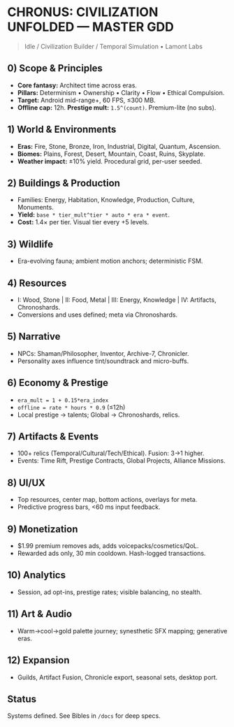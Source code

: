 # CHRONUS: CIVILIZATION UNFOLDED — MASTER GDD

> Idle / Civilization Builder / Temporal Simulation • Lamont Labs

## 0) Scope & Principles
- **Core fantasy:** Architect time across eras.
- **Pillars:** Determinism • Ownership • Clarity • Flow • Ethical Compulsion.
- **Target:** Android mid-range+, 60 FPS, ≤300 MB.
- **Offline cap:** 12h. **Prestige mult:** `1.5^(count)`. Premium-lite (no subs).

## 1) World & Environments
- **Eras:** Fire, Stone, Bronze, Iron, Industrial, Digital, Quantum, Ascension.
- **Biomes:** Plains, Forest, Desert, Mountain, Coast, Ruins, Skyplate.
- **Weather impact:** ±10% yield. Procedural grid, per-user seeded.

## 2) Buildings & Production
- Families: Energy, Habitation, Knowledge, Production, Culture, Monuments.
- **Yield:** `base * tier_mult^tier * auto * era * event`.
- **Cost:** 1.4× per tier. Visual tier every +5 levels.

## 3) Wildlife
- Era-evolving fauna; ambient motion anchors; deterministic FSM.

## 4) Resources
- I: Wood, Stone | II: Food, Metal | III: Energy, Knowledge | IV: Artifacts, Chronoshards.
- Conversions and uses defined; meta via Chronoshards.

## 5) Narrative
- NPCs: Shaman/Philosopher, Inventor, Archive-7, Chronicler.
- Personality axes influence tint/soundtrack and micro-buffs.

## 6) Economy & Prestige
- `era_mult = 1 + 0.15*era_index`
- `offline = rate * hours * 0.9` (≤12h)
- Local prestige → talents; Global → Chronoshards, relics.

## 7) Artifacts & Events
- 100+ relics (Temporal/Cultural/Tech/Ethical). Fusion: 3→1 higher.
- Events: Time Rift, Prestige Contracts, Global Projects, Alliance Missions.

## 8) UI/UX
- Top resources, center map, bottom actions, overlays for meta.
- Predictive progress bars, <60 ms input feedback.

## 9) Monetization
- $1.99 premium removes ads, adds voicepacks/cosmetics/QoL.
- Rewarded ads only, 30 min cooldown. Hash-logged transactions.

## 10) Analytics
- Session, ad opt-ins, prestige rates; visible balancing, no stealth.

## 11) Art & Audio
- Warm→cool→gold palette journey; synesthetic SFX mapping; generative eras.

## 12) Expansion
- Guilds, Artifact Fusion, Chronicle export, seasonal sets, desktop port.

## Status
Systems defined. See Bibles in `/docs` for deep specs.
